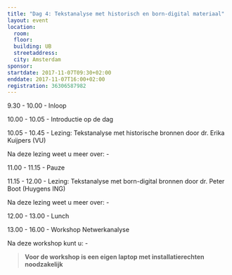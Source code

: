 ```yaml
---
title: "Dag 4: Tekstanalyse met historisch en born-digital materiaal"
layout: event
location:
  room:
  floor:
  building: UB
  streetaddress:
  city: Amsterdam
sponsor:
startdate: 2017-11-07T09:30+02:00
enddate: 2017-11-07T16:00+02:00
registration: 36306587982
---
```


9.30 - 10.00 - Inloop

10.00 - 10.05 - Introductie op de dag

10.05 - 10.45 - Lezing: Tekstanalyse met historische bronnen door dr. Erika Kuijpers (VU)

Na deze lezing weet u meer over: -



11.00 - 11.15 - Pauze

11.15 - 12.00 - Lezing: Tekstanalyse met born-digital bronnen door dr. Peter Boot (Huygens ING)

Na deze lezing weet u meer over: -



12.00 - 13.00 - Lunch

13.00 - 16.00 - Workshop Netwerkanalyse

Na deze workshop kunt u: -



> **Voor de workshop is een eigen laptop met installatierechten noodzakelijk**
